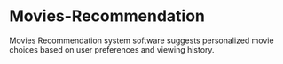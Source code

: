 # Movies-Recommendation
Movies Recommendation system software suggests personalized movie choices based on user preferences and viewing history.
